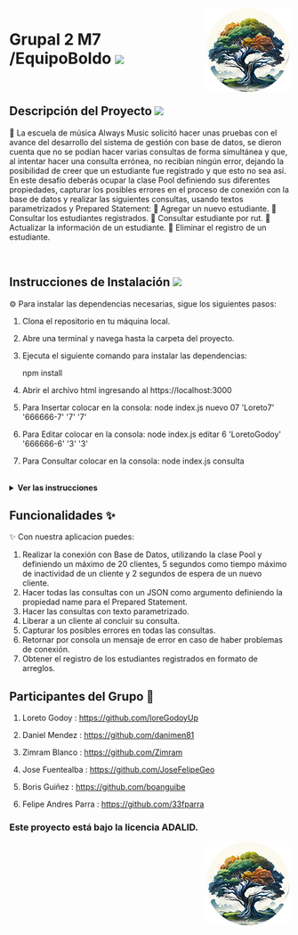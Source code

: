 <img src="public/images/boldoMedio.png" align="right" />
 <h1 align= left ><b>Grupal 2 M7 /EquipoBoldo</b> <img src = "https://media.giphy.com/media/gF2m2JOyGReppog8hU/giphy.gif" width = 80px></h1>

<br>

<h2><b>Descripción del Proyecto</b> <img src = " https://media.giphy.com/media/GjhqaB166nKR4BoEnh/giphy.gif" width = 50px></h2>

📝 La escuela de música Always Music solicitó hacer unas pruebas con el avance del desarrollo del sistema de gestión
con base de datos, se dieron cuenta que no se podían hacer varias consultas de forma simultánea y que, al
intentar hacer una consulta errónea, no recibían ningún error, dejando la posibilidad de creer que un estudiante
fue registrado y que esto no sea así.
En este desafío deberás ocupar la clase Pool definiendo sus diferentes propiedades, capturar los posibles errores
en el proceso de conexión con la base de datos y realizar las siguientes consultas, usando textos parametrizados y
Prepared Statement:
 Agregar un nuevo estudiante.
 Consultar los estudiantes registrados.
 Consultar estudiante por rut.
 Actualizar la información de un estudiante.
 Eliminar el registro de un estudiante.


<br>

<h2><b>Instrucciones de Instalación</b> <img src = "https://media.giphy.com/media/3WZJkScSyfYVl7mGLd/giphy.gif" width = 60px></h2> 

⚙️ Para instalar las dependencias necesarias, sigue los siguientes pasos:

1. Clona el repositorio en tu máquina local.
2. Abre una terminal y navega hasta la carpeta del proyecto.
3. Ejecuta el siguiente comando para instalar las dependencias:

   npm install

4. Abrir el archivo html ingresando al https://localhost:3000
5. Para Insertar colocar en la consola: node index.js nuevo 07 'Loreto7' '666666-7' '7' '7'
6. Para Editar colocar en la consola: node index.js editar 6 'LoretoGodoy' '666666-6' '3' '3'
7. Para Consultar colocar en la consola: node index.js consulta


<br>

<details> <img src = "https://media.giphy.com/media/v1.Y2lkPTc5MGI3NjExcTFtdWgyMmFrcHd4NjhuZWJ4aDJpcTlkbWlyNGQ4dDJwa2ZwZmptcSZlcD12MV9pbnRlcm5hbF9naWZfYnlfaWQmY3Q9cw/B4AgroOi1LkdPxMllY/giphy.gif" width = 50px> <summary><b>Ver las instrucciones</b></summary> 


1. Instalar las dependencias:

   ```sh
   npm install
   ```

2. En el caso de no poder instalar las dependencias:

   ```sh
   npm install --force
   ```

3. Las librerias que estamos ocupando `package.json`:

    ````sh
    ... 
    "name": "helpers",
    "version": "1.0.0",
    "description": "",
    "main": "index.js",
    + "type": "module",
    "scripts": {
    "test": "echo \"Error: no test specified\" && exit 1"
    },
    "author": "",
    "license": "ISC",
    "dependencies": {
    "express": "^4.18.2",
    "pg": "^8.11.2"
    }
    ````

 
</details>

## Funcionalidades :sparkles:

✨ Con nuestra aplicacion puedes:

1. Realizar la conexión con Base de Datos, utilizando la clase Pool y definiendo un máximo de 20
clientes, 5 segundos como tiempo máximo de inactividad de un cliente y 2 segundos de espera de un
nuevo cliente.
2. Hacer todas las consultas con un JSON como argumento definiendo la propiedad name para el Prepared
Statement.
3. Hacer las consultas con texto parametrizado.
4. Liberar a un cliente al concluir su consulta.
5. Capturar los posibles errores en todas las consultas.
6. Retornar por consola un mensaje de error en caso de haber problemas de conexión.
7. Obtener el registro de los estudiantes registrados en formato de arreglos.


<!-- ![Foto de grupo](public/images/grupoVerde.jpg) -->

## Participantes del Grupo :busts_in_silhouette:

1. Loreto Godoy : https://github.com/loreGodoyUp

2. Daniel Mendez : https://github.com/danimen81

3. Zimram Blanco : https://github.com/Zimram

4. Jose Fuentealba : https://github.com/JoseFelipeGeo

5. Boris Guiñez : https://github.com/boanguibe

6. Felipe Andres Parra : https://github.com/33fparra


### Este proyecto está bajo la licencia ADALID.
<img src="public/images/boldoMedio.png" align="right" />


